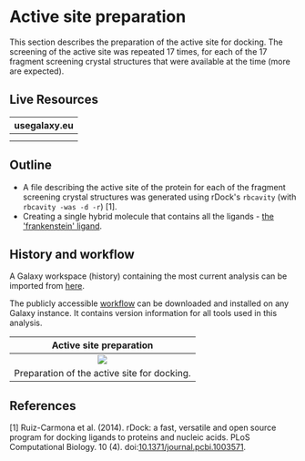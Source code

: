 # Active site preparation

This section describes the preparation of the active site for docking. The screening of the active site was repeated 17 times, for each of the 17 fragment screening crystal structures that were available at the time (more are expected).


## Live Resources

| usegalaxy.eu | 
|:--------:|
| <FlatShield label="history" message="view" href="https://usegalaxy.eu/u/sbray/h/mpro-active-site-generation" alt="Galaxy history" /> | 
| <FlatShield label="workflow" message="run" href="https://usegalaxy.eu/u/sbray/w/mpro-active-site-generation" alt="Galaxy workflow" /> | 



## Outline

- A file describing the active site of the protein for each of the fragment screening crystal structures was generated using rDock's `rbcavity` (with `rbcavity -was -d -r`) [1].
- Creating a single hybrid molecule that contains all the ligands - [the 'frankenstein' ligand](https://www.informaticsmatters.com/blog/2018/11/23/cavities-and-frankenstein-molecules.html).

## History and workflow

A Galaxy workspace (history) containing the most current analysis can be imported from [here](https://usegalaxy.eu/u/sbray/h/mpro-active-site-generation).

The publicly accessible [workflow](https://usegalaxy.eu/u/sbray/w/mpro-active-site-generation) can be downloaded and installed on any Galaxy instance. It contains version information for all tools used in this analysis.


| Active site preparation  |
|:----------------:|
|![](./w-active-site-generation.png) |
| Preparation of the active site for docking. <br/> <FlatShield label="workflow" message="run" href="https://usegalaxy.eu/u/sbray/w/mpro-active-site-generation" alt="Workflow active site preparation" /> |


## References

[1] Ruiz-Carmona et al. (2014). rDock: a fast, versatile and open source program for docking ligands to proteins and nucleic acids. PLoS Computational Biology. 10 (4). doi:[10.1371/journal.pcbi.1003571](https://doi.org/10.1371%2Fjournal.pcbi.1003571).
